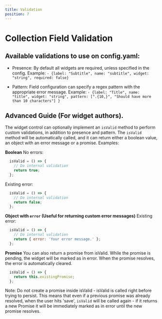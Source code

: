 ```yaml
---
title: Validation
position: 7
---
```

# Collection Field Validation

## Available validations to use on config.yaml:

- Presence: By default all widgets are required, unless specified in the config. Example:
`- {label: "Subtitle", name: "subtitle", widget: "string", required: false}`

- Pattern: Field configuration can specify a regex pattern with the appropriate error message. Example:
`- {label: "Title", name: "title", widget: "string", pattern: [".{10,}", "Should have more than 10 characters"] }`


## Advanced Guide (For widget authors).

The widget control can optionally implement an `isValid` method to perform custom validations, in addition to presence and pattern. The `isValid` method will be automatically called, and it can return either a boolean value, an object with an error message or a promise. Examples:

**Boolean**
No errors:

```javascript
  isValid = () => {
    // Do internal validation
    return true;
  };
```

Existing error:

```javascript
  isValid = () => {
    // Do internal validation
    return false;
  };
```

**Object with `error` (Useful for returning custom error messages)**
Existing error:

```javascript
  isValid = () => {
    // Do internal validation
    return { error: 'Your error message.' };
  };
```

**Promise**
You can also return a promise from isValid. While the promise is pending, the widget will be marked as in error. When the promise resolves, the error is automatically cleared.

```javascript
  isValid = () => {
    return this.existingPromise;
  };
```

Note: Do not create a promise inside isValid - isValid is called right before trying to persist. This means that even if a previous promise was already resolved, when the user hits 'save', `isValid` will be called again - if it returns a new Promise it will be immediately marked as in error until the new promise resolves.
